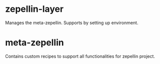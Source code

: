 # zepellin-layer

Manages the meta-zepellin. 
Supports by setting up environment.

# meta-zepellin

Contains custom recipes to support all functionalities for zepellin project.
